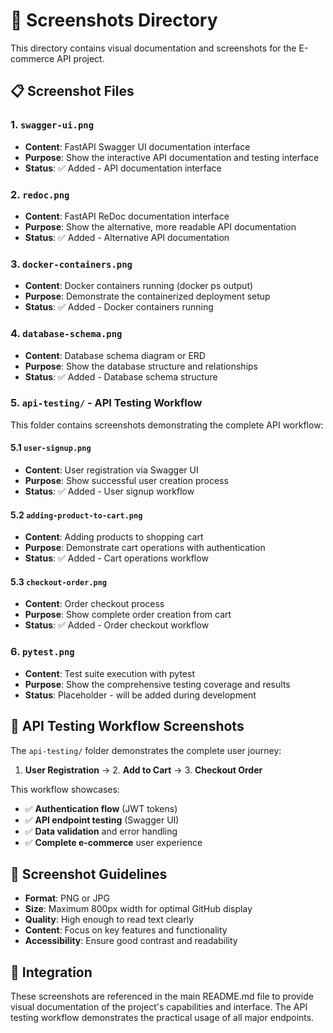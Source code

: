 # 📸 Screenshots Directory

This directory contains visual documentation and screenshots for the E-commerce API project.

## 📋 Screenshot Files

### 1. `swagger-ui.png`
- **Content**: FastAPI Swagger UI documentation interface
- **Purpose**: Show the interactive API documentation and testing interface
- **Status**: ✅ Added - API documentation interface

### 2. `redoc.png`
- **Content**: FastAPI ReDoc documentation interface
- **Purpose**: Show the alternative, more readable API documentation
- **Status**: ✅ Added - Alternative API documentation

### 3. `docker-containers.png`
- **Content**: Docker containers running (docker ps output)
- **Purpose**: Demonstrate the containerized deployment setup
- **Status**: ✅ Added - Docker containers running

### 4. `database-schema.png`
- **Content**: Database schema diagram or ERD
- **Purpose**: Show the database structure and relationships
- **Status**: ✅ Added - Database schema structure

### 5. `api-testing/` - API Testing Workflow
This folder contains screenshots demonstrating the complete API workflow:

#### 5.1 `user-signup.png`
- **Content**: User registration via Swagger UI
- **Purpose**: Show successful user creation process
- **Status**: ✅ Added - User signup workflow

#### 5.2 `adding-product-to-cart.png`
- **Content**: Adding products to shopping cart
- **Purpose**: Demonstrate cart operations with authentication
- **Status**: ✅ Added - Cart operations workflow

#### 5.3 `checkout-order.png`
- **Content**: Order checkout process
- **Purpose**: Show complete order creation from cart
- **Status**: ✅ Added - Order checkout workflow

### 6. `pytest.png`
- **Content**: Test suite execution with pytest
- **Purpose**: Show the comprehensive testing coverage and results
- **Status**: Placeholder - will be added during development

## 🎯 API Testing Workflow Screenshots

The `api-testing/` folder demonstrates the complete user journey:

1. **User Registration** → 2. **Add to Cart** → 3. **Checkout Order**

This workflow showcases:
- ✅ **Authentication flow** (JWT tokens)
- ✅ **API endpoint testing** (Swagger UI)
- ✅ **Data validation** and error handling
- ✅ **Complete e-commerce** user experience

## 📱 Screenshot Guidelines

- **Format**: PNG or JPG
- **Size**: Maximum 800px width for optimal GitHub display
- **Quality**: High enough to read text clearly
- **Content**: Focus on key features and functionality
- **Accessibility**: Ensure good contrast and readability

## 🔗 Integration

These screenshots are referenced in the main README.md file to provide visual documentation of the project's capabilities and interface. The API testing workflow demonstrates the practical usage of all major endpoints.

